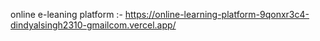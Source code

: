 online e-leaning platform :- https://online-learning-platform-9qonxr3c4-dindyalsingh2310-gmailcom.vercel.app/
